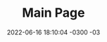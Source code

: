 ---
title: "Main Page"
date: 2022-06-16 18:10:04 -0300 -03
description:
categories:
   - a
   - b
###############################################################################
# Markdown, shortcodes and HTML enabled
panels:
  oqueincel:
    title: O que é incel?
    weight: 1
    isfullwidth: true
    border_color: "#cef2e0"
    background_color: "#f5fffa"
    title_border_color: "#a3bfb1"
    title_background_color: "#cef2e0"
    content: |
      [Incel]() is an academic sociological term that is short for involuntary celibate or involuntary celibacy (also called "inceldom"), an adverse life circumstance. An analogy many incels often find elucidating would be comparing the state of lifelong inceldom to other common adverse life circumstances, such as poverty. Inceldom was recognized in academia as a sociological phenomenon in the landmark Donnelly study published in 2001. Many further peer-reviewed academic papers have since been written, portraying involuntary celibacy as a (mostly) adverse life circumstance rather than exclusively describing a specific internet subculture.

      Academic researchers who have examined involuntary celibacy (though not all use that exact term) include: Denise Donnelly, Elizabeth Burgess, Laura Carpenter, Theodor F. Cohen, and Menelaos Apostolou. Brian Gilmartin also conducted extensive research into the closely linked concept of love shyness. The initial study explicitly dealing with the topic of involuntary celibacy, the Donnelly study, defined incels as all adults who fail to find a sexual partner for six months or more, despite their desire for one. However, among self-identified incels, there is often fervent disagreement about the exact definition of what an incel is.

      This wiki takes the stance, in agreement with the early academic research into the topic, that incel is not a movement or a community, but a gender-neutral life circumstance. Incels, both self-identified and not, are highly diverse politically, racially, religiously, and socioeconomically.
  featured:
    title: Featured Article
    weight: 2
    border_color: "#cedff2"
    background_color: "#f5faff"
    title_border_color: "#a3b0bf"
    title_background_color: "#cedff2"
    content: |
      {{< figure src="/images/Battle_of_Saint_Charles.jpg" width="200" height="367" caption="[Henri de Toulouse-Lautrec](), um [protocel]()." title="Henri de Toulouse-Lautrec" >}}

      The [Battle of St. Charles]() was fought on June 17, 1862, at St. Charles, Arkansas, during the American Civil War. Earlier in 1862, a force commanded by Samuel R. Curtis, a major general of the Union Army, became bogged down in northern Arkansas. A Union relief force was sent up the White River to resupply Curtis. The Confederates had constructed fortifications near St. Charles. ([Full article...]())
  important_articles:
    title: Artigos Importantes
    weight: 3
    border_color: "#cedff2"
    background_color: "#f5faff"
    title_border_color: "#a3b0bf"
    title_background_color: "#cedff2"
    content: |
      * [Lista de forums incel]()
      * [Linha do Tempo da Incelosfera]()
      * [Glossário]()
      * [Perguntas frequentes]()
      * [Definição de Incel]()
      * [Incels notáveis]()
      * [Ativistas Incel]()
      * [Efeitos Adversos da Incelidade]()
      * [Causas do Celibato]()
      * [A Blackpill Científica]()
---
